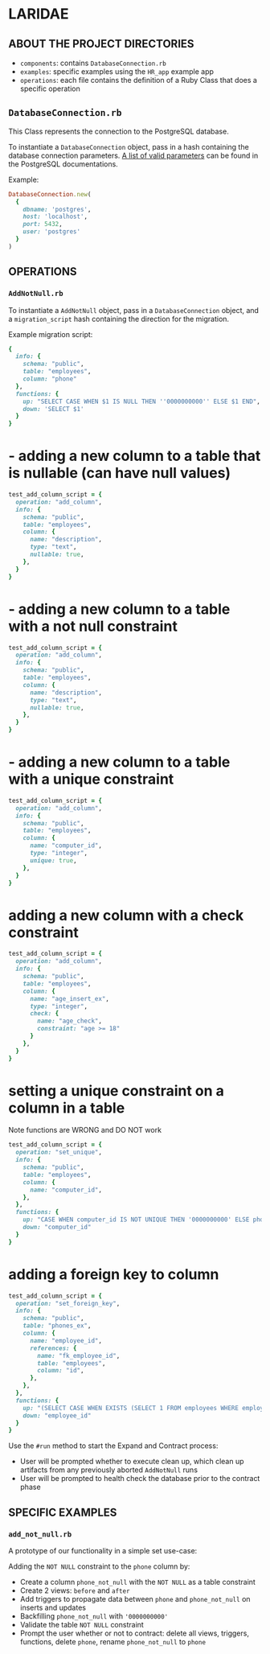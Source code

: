 # LARIDAE

## ABOUT THE PROJECT DIRECTORIES

- `components`: contains `DatabaseConnection.rb`
- `examples`: specific examples using the `HR_app` example app
- `operations`: each file contains the definition of a Ruby Class that does a specific operation

## `DatabaseConnection.rb`

This Class represents the connection to the PostgreSQL database.

To instantiate a `DatabaseConnection` object, pass in a hash containing the database connection parameters. [A list of valid parameters](https://www.postgresql.org/docs/current/libpq-connect.html#LIBPQ-PARAMKEYWORDS) can be found in the PostgreSQL documentations.

Example:

```ruby
DatabaseConnection.new(
  {
    dbname: 'postgres',
    host: 'localhost',
    port: 5432,
    user: 'postgres'
  }
)
```

## OPERATIONS

### `AddNotNull.rb`

To instantiate a `AddNotNull` object, pass in a `DatabaseConnection` object, and a `migration_script` hash containing the direction for the migration.

Example migration script:

```ruby
{
  info: {
    schema: "public",
    table: "employees",
    column: "phone"
  },
  functions: {
    up: "SELECT CASE WHEN $1 IS NULL THEN ''0000000000'' ELSE $1 END",
    down: 'SELECT $1'
  }
}
```

# - adding a new column to a table that is nullable (can have null values)

```ruby
test_add_column_script = {
  operation: "add_column",
  info: {
    schema: "public",
    table: "employees",
    column: {
      name: "description",
      type: "text",
      nullable: true,
    },
  }
}
```

# - adding a new column to a table with a not null constraint

```ruby
test_add_column_script = {
  operation: "add_column",
  info: {
    schema: "public",
    table: "employees",
    column: {
      name: "description",
      type: "text",
      nullable: true,
    },
  }
}
```

# - adding a new column to a table with a unique constraint

```ruby
test_add_column_script = {
  operation: "add_column",
  info: {
    schema: "public",
    table: "employees",
    column: {
      name: "computer_id",
      type: "integer",
      unique: true,
    },
  }
}
```

# adding a new column with a check constraint

```ruby
test_add_column_script = {
  operation: "add_column",
  info: {
    schema: "public",
    table: "employees",
    column: {
      name: "age_insert_ex",
      type: "integer",
      check: {
        name: "age_check",
        constraint: "age >= 18"
      }
    },
  }
}
```

# setting a unique constraint on a column in a table

Note functions are WRONG and DO NOT work

```ruby
test_add_column_script = {
  operation: "set_unique",
  info: {
    schema: "public",
    table: "employees",
    column: {
      name: "computer_id",
    },
  },
  functions: {
    up: "CASE WHEN computer_id IS NOT UNIQUE THEN '0000000000' ELSE phone END",
    down: "computer_id"
  }
}
```

# adding a foreign key to column

```ruby
test_add_column_script = {
  operation: "set_foreign_key",
  info: {
    schema: "public",
    table: "phones_ex",
    column: {
      name: "employee_id",
      references: {
        name: "fk_employee_id",
        table: "employees",
        column: "id",
      },
    },
  },
  functions: {
    up: "(SELECT CASE WHEN EXISTS (SELECT 1 FROM employees WHERE employees.id = employee_id) THEN employee_id ELSE NULL END)",
    down: "employee_id"
  }
}
```

Use the `#run` method to start the Expand and Contract process:

- User will be prompted whether to execute clean up, which clean up artifacts from any previously aborted `AddNotNull` runs
- User will be prompted to health check the database prior to the contract phase

## SPECIFIC EXAMPLES

### `add_not_null.rb`

A prototype of our functionality in a simple set use-case:

Adding the `NOT NULL` constraint to the `phone` column by:

- Create a column `phone_not_null` with the `NOT NULL` as a table constraint
- Create 2 views: `before` and `after`
- Add triggers to propagate data between `phone` and `phone_not_null` on inserts and updates
- Backfilling `phone_not_null` with `'0000000000'`
- Validate the table `NOT NULL` constraint
- Prompt the user whether or not to contract: delete all views, triggers, functions, delete `phone`, rename `phone_not_null` to `phone`
